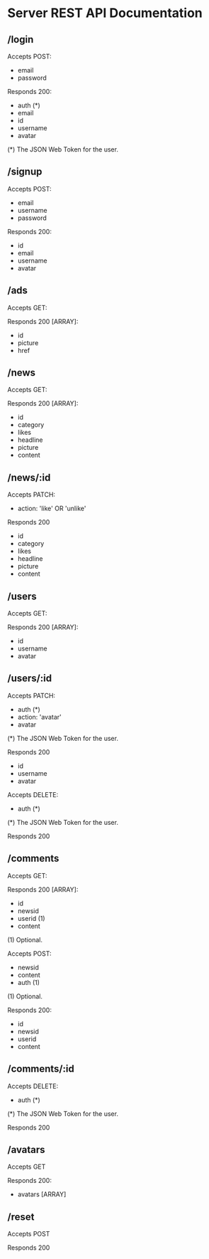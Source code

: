 # Server REST API Documentation

## /login

Accepts POST:

- email
- password

Responds 200:

- auth (*)
- email
- id
- username
- avatar

(*) The JSON Web Token for the user.
 
## /signup

Accepts POST:

- email
- username
- password

Responds 200:

- id
- email
- username
- avatar

## /ads

Accepts GET:

Responds 200 [ARRAY]:

- id
- picture
- href

## /news

Accepts GET:

Responds 200 [ARRAY]:

- id
- category
- likes
- headline
- picture
- content

## /news/:id

Accepts PATCH:

- action: 'like' OR 'unlike'

Responds 200

- id
- category
- likes
- headline
- picture
- content

## /users

Accepts GET:

Responds 200 [ARRAY]:

- id
- username
- avatar

## /users/:id

Accepts PATCH:

- auth (*)
- action: 'avatar'
- avatar

(*) The JSON Web Token for the user.

Responds 200

- id
- username
- avatar

Accepts DELETE:

- auth (*)

(*) The JSON Web Token for the user.

Responds 200

## /comments

Accepts GET:

Responds 200 [ARRAY]:

- id
- newsid
- userid (1)
- content

(1) Optional.

Accepts POST:

- newsid
- content
- auth (1)

(1) Optional.

Responds 200:

- id
- newsid
- userid
- content

## /comments/:id

Accepts DELETE:

- auth (*)

(*) The JSON Web Token for the user.

Responds 200

## /avatars

Accepts GET

Responds 200:

- avatars [ARRAY]

## /reset

Accepts POST

Responds 200
